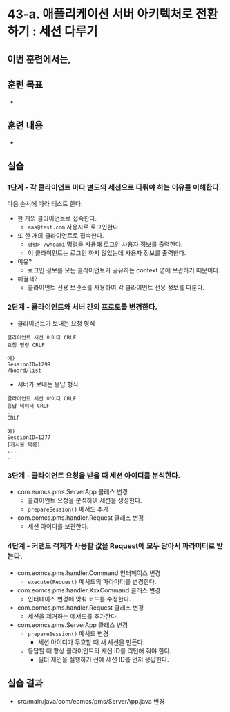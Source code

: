 # 43-a. 애플리케이션 서버 아키텍처로 전환하기 : 세션 다루기

이번 훈련에서는,
-




## 훈련 목표
-

## 훈련 내용
-

## 실습


### 1단계 - 각 클라이언트 마다 별도의 세션으로 다뤄야 하는 이유를 이해한다.

다음 순서에 따라 테스트 한다.

- 한 개의 클라이언트로 접속한다.
  - `aaa@test.com` 사용자로 로그인한다.
- 또 한 개의 클라이언트로 접속한다.
  - `명령> /whoami` 명령을 사용해 로그인 사용자 정보를 출력한다.
  - 이 클라이언트는 로그인 하지 않았는데 사용자 정보를 출력한다.
- 이유?
  - 로그인 정보를 모든 클라이언트가 공유하는 context 맵에 보관하기 때문이다.
- 해결책?
  - 클라이언트 전용 보관소를 사용하여 각 클라이언트 전용 정보를 다룬다.

### 2단계 - 클라이언트와 서버 간의 프로토콜 변경한다.

- 클라이언트가 보내는 요청 형식

```
클라이언트 세션 아이디 CRLF
요청 명령 CRLF

예)
SessionID=1299
/board/list
```

- 서버가 보내는 응답 형식

```
클라이언트 세션 아이디 CRLF
응답 데이터 CRLF
...
CRLF

예)
SessionID=1277
[게시물 목록]
...
...

```


### 3단계 - 클라이언트 요청을 받을 때 세션 아이디를 분석한다.

- com.eomcs.pms.ServerApp 클래스 변경
  - 클라이언트 요청을 분석하여 세션을 생성한다.
  - `prepareSession()` 메서드 추가
- com.eomcs.pms.handler.Request 클래스 변경
  - 세션 아이디를 보관한다.

### 4단계 - 커맨드 객체가 사용할 값을 Request에 모두 담아서 파라미터로 받는다.

- com.eomcs.pms.handler.Command 인터페이스 변경
  - `execute(Request)` 메서드의 파라미터를 변경한다.
- com.eomcs.pms.handler.XxxCommand 클래스 변경
  - 인터페이스 변경에 맞춰 코드를 수정한다.
- com.eomcs.pms.handler.Request 클래스 변경
  - 세션을 제거하는 메서드를 추가한다.
- com.eomcs.pms.ServerApp 클래스 변경
  - `prepareSession()` 메서드 변경
    - 세션 아이디가 무효할 때 새 세션을 만든다.
  - 응답할 때 항상 클라이언트의 세션 ID를 리턴해 줘야 한다.
    - 필터 체인을 실행하기 전에 세션 ID를 먼저 응답한다.


## 실습 결과

- src/main/java/com/eomcs/pms/ServerApp.java 변경

